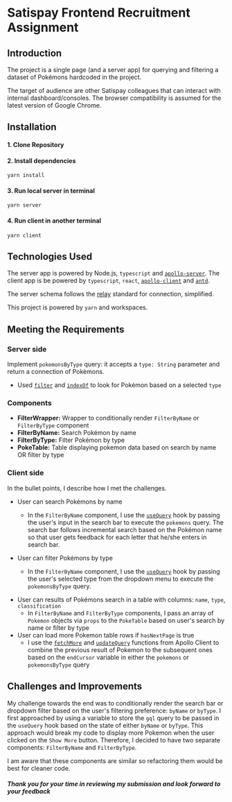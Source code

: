 # Satispay Frontend Recruitment Assignment

## Introduction

The project is a single page (and a server app) for querying and filtering a dataset of Pokémons hardcoded in the project.

The target of audience are other Satispay colleagues that can interact with internal dashboard/consoles.
The browser compatibility is assumed for the latest version of Google Chrome.

## Installation

#### 1. Clone Repository

#### 2. Install dependencies

`yarn install`

#### 3. Run local server in terminal

`yarn server`

#### 4. Run client in another terminal

`yarn client`

## Technologies Used

The server app is powered by Node.js, `typescript` and [`apollo-server`](https://www.apollographql.com/docs/apollo-server/).
The client app is be powered by `typescript`, `react`, [`apollo-client`](https://www.apollographql.com/docs/react/) and [`antd`](https://ant.design/).

The server schema follows the [relay](https://facebook.github.io/relay/graphql/connections.htm) standard for connection, simplified.

This project is powered by `yarn` and workspaces.

## Meeting the Requirements

### Server side

Implement `pokemonsByType` query: it accepts a `type: String` parameter and return a connection of Pokèmons.

- Used [`filter`](https://developer.mozilla.org/en-US/docs/Web/JavaScript/Reference/Global_Objects/Array/filter) and [`indexOf`](https://developer.mozilla.org/en-US/docs/Web/JavaScript/Reference/Global_Objects/Array/indexOf) to look for Pokémon based on a selected `type`

### Components

- **FilterWrapper:** Wrapper to conditionally render `FilterByName` or `FilterByType` component
- **FilterByName:** Search Pokémon by name
- **FilterByType:** Filter Pokémon by type
- **PokeTable:** Table displaying pokemon data based on search by name OR filter by type

### Client side

In the bullet points, I describe how I met the challenges.

- User can search Pokémons by name

  - In the `FilterByName` component, I use the [`useQuery`](https://www.apollographql.com/docs/react/data/queries/) hook by passing the user's input in the search bar to execute the `pokemons` query. The search bar follows incremental search based on the Pokémon name so that user gets feedback for each letter that he/she enters in search bar.

- User can filter Pokémons by type
  - In the `FilterByName` component, I use the [`useQuery`](https://www.apollographql.com/docs/react/data/queries/) hook by passing the user's selected type from the dropdown menu to execute the `pokemonsByType` query.

* User can results of Pokémons search in a table with columns: `name`, `type`, `classification`
  - In `FilterByName` and `FilterByType` components, I pass an array of `Pokemon` objects via `props` to the `PokeTable` based on user's search by name or filter by type
* User can load more Pokemon table rows if `hasNextPage` is true
  - I use the [`fetchMore`](https://www.apollographql.com/docs/react/pagination/core-api/#the-fetchmore-function) and [`updateQuery`](https://www.apollographql.com/docs/react/caching/advanced-topics/) functions from Apollo Client to combine the previous result of Pokemon to the subsequent ones based on the `endCursor` variable in either the `pokemons` or `pokemonsByType` query

## Challenges and Improvements

My challenge towards the end was to conditionally render the search bar or dropdown filter based on the user's filtering preference: `byName` or `byType`. I first approached by using a variable to store the `gql` query to be passed in the `useQuery` hook based on the state of either `byName` or `byType`. This approach would break my code to display more Pokemon when the user clicked on the `Show More` button. Therefore, I decided to have two separate components: `FilterByName` and `FilterByType`.

I am aware that these components are similar so refactoring them would be best for cleaner code.

##### Thank you for your time in reviewing my submission and look forward to your feedback
